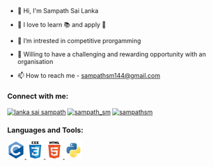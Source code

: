 - 👋 Hi, I'm Sampath Sai Lanka

- 👀 I love to learn 📚 and apply 🚀 

- 🌱 I’m intrested in competitive prorgamming

- 🎯 Willing to have a challenging and rewarding opportunity with an organisation
  
- 📫 How to reach me - sampathsm144@gmail.com

<h3 align="left">Connect with me:</h3>
<p align="left">
<a href="https://linkedin.com/in/lanka sai sampath" target="blank"><img align="center" src="https://raw.githubusercontent.com/rahuldkjain/github-profile-readme-generator/master/src/images/icons/Social/linked-in-alt.svg" alt="lanka sai sampath" height="30" width="40" /></a>
<a href="https://www.codechef.com/users/sampath_sm" target="blank"><img align="center" src="https://cdn.jsdelivr.net/npm/simple-icons@3.1.0/icons/codechef.svg" alt="sampath_sm" height="30" width="40" /></a>
<a href="https://www.hackerrank.com/sampathsm" target="blank"><img align="center" src="https://raw.githubusercontent.com/rahuldkjain/github-profile-readme-generator/master/src/images/icons/Social/hackerrank.svg" alt="sampathsm" height="30" width="40" /></a>
</p>

<h3 align="left">Languages and Tools:</h3>
<p align="left"> <a href="https://www.cprogramming.com/" target="_blank" rel="noreferrer"> <img src="https://raw.githubusercontent.com/devicons/devicon/master/icons/c/c-original.svg" alt="c" width="40" height="40"/> </a> <a href="https://www.w3schools.com/css/" target="_blank" rel="noreferrer"> <img src="https://raw.githubusercontent.com/devicons/devicon/master/icons/css3/css3-original-wordmark.svg" alt="css3" width="40" height="40"/> </a> <a href="https://www.w3.org/html/" target="_blank" rel="noreferrer"> <img src="https://raw.githubusercontent.com/devicons/devicon/master/icons/html5/html5-original-wordmark.svg" alt="html5" width="40" height="40"/> </a> <a href="https://www.python.org" target="_blank" rel="noreferrer"> <img src="https://raw.githubusercontent.com/devicons/devicon/master/icons/python/python-original.svg" alt="python" width="40" height="40"/> </a> </p>
